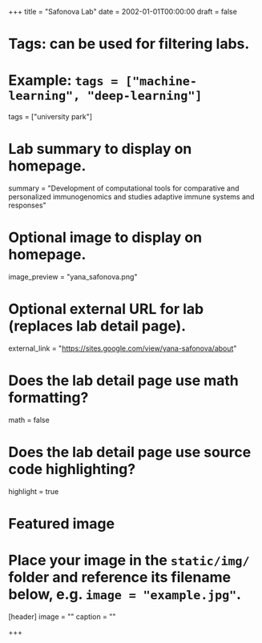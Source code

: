 +++
title = "Safonova Lab"
date = 2002-01-01T00:00:00
draft = false

# Tags: can be used for filtering labs.
# Example: `tags = ["machine-learning", "deep-learning"]`
tags = ["university park"]

# Lab summary to display on homepage.
summary = "Development of computational tools for comparative and personalized immunogenomics and studies adaptive immune systems and responses"

# Optional image to display on homepage.
image_preview = "yana_safonova.png"

# Optional external URL for lab (replaces lab detail page).
external_link = "https://sites.google.com/view/yana-safonova/about"

# Does the lab detail page use math formatting?
math = false

# Does the lab detail page use source code highlighting?
highlight = true

# Featured image
# Place your image in the `static/img/` folder and reference its filename below, e.g. `image = "example.jpg"`.
[header]
image = ""
caption = ""

+++
